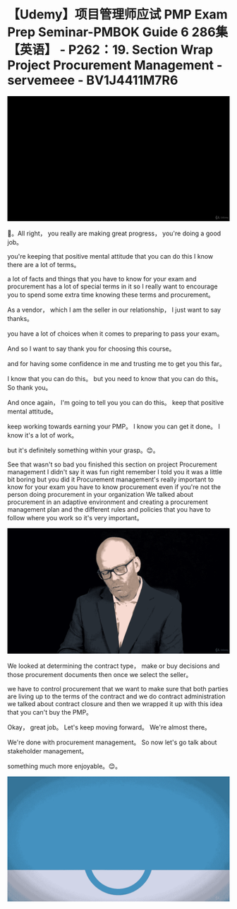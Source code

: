 # 【Udemy】项目管理师应试 PMP Exam Prep Seminar-PMBOK Guide 6  286集【英语】 - P262：19. Section Wrap Project Procurement Management - servemeee - BV1J4411M7R6

![](img/99064925d517ffe7e492f2a2adffb866_0.png)

🎼。All right， you really are making great progress， you're doing a good job。

 you're keeping that positive mental attitude that you can do this I know there are a lot of terms。

 a lot of facts and things that you have to know for your exam and procurement has a lot of special terms in it so I really want to encourage you to spend some extra time knowing these terms and procurement。

As a vendor， which I am the seller in our relationship， I just want to say thanks。

 you have a lot of choices when it comes to preparing to pass your exam。

 And so I want to say thank you for choosing this course。

 and for having some confidence in me and trusting me to get you this far。

 I know that you can do this。 but you need to know that you can do this。 So thank you。

 And once again， I'm going to tell you you can do this。 keep that positive mental attitude。

 keep working towards earning your PMP。 I know you can get it done。 I know it's a lot of work。

 but it's definitely something within your grasp。😊。

See that wasn't so bad you finished this section on project Procurement management I didn't say it was fun right remember I told you it was a little bit boring but you did it Procurement management's really important to know for your exam you have to know procurement even if you're not the person doing procurement in your organization We talked about procurement in an adaptive environment and creating a procurement management plan and the different rules and policies that you have to follow where you work so it's very important。



![](img/99064925d517ffe7e492f2a2adffb866_2.png)

We looked at determining the contract type， make or buy decisions and those procurement documents then once we select the seller。

 we have to control procurement that we want to make sure that both parties are living up to the terms of the contract and we do contract administration we talked about contract closure and then we wrapped it up with this idea that you can't buy the PMP。

Okay， great job。 Let's keep moving forward。 We're almost there。

 We're done with procurement management。 So now let's go talk about stakeholder management。

 something much more enjoyable。😊。

![](img/99064925d517ffe7e492f2a2adffb866_4.png)